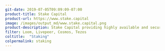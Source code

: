 ```yaml
---
git-date: 2019-07-05T09:09:09-07:00
product-title: Stake Capital
product-url: https://www.stake.capital
image: /images/output_md/www.stake.capital.png
product-description: Stake Capital providing highly available and secure blockchain validation services for all the leading proof-of-stake networks.
filter: Loom, Livepeer, Cosmos, Tezos
coltitle:  "Staking"
colpermalink: staking
---
```

